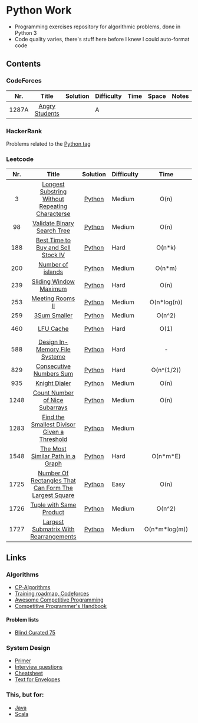 # Python Work
- Programming exercises repository for algorithmic problems, done in Python 3
- Code quality varies, there's stuff here before I knew I could auto-format code


## Contents

### CodeForces
| Nr. 	| Title 	| Solution 	| Difficulty 	| Time 	| Space 	| Notes 	|
|:---:	|:-----:	|:--------:	|------------	|:----:	|:-----:	|:-----:	|
| 1287A 	| [Angry Students](https://codeforces.com/problemset/problem/1287/A) 	|  	| A 	|  	|  	|  	|

### HackerRank
Problems related to the [Python tag](https://www.hackerrank.com/domains/python?filters%5Bstatus%5D%5B%5D=unsolved&badge_type=python)

### Leetcode

| Nr. 	| Title 	| Solution 	| Difficulty 	| Time 	| Space 	| Notes 	|
|:---:	|:-----:	|:--------:	|------------	|:----:	|:-----:	|:-----:	|
| 3   | [Longest Substring Without Repeating Characterse](https://leetcode.com/problems/longest-substring-without-repeating-characters/) 	            | [Python](./Leetcode/3.py) 	| Medium | O(n) 	| O(n) 	|  	| 
| 98  | [ Validate Binary Search Tree](https://leetcode.com/problems/validate-binary-search-tree/) 	                                                    | [Python](./Leetcode/98.py) 	| Medium | O(n) 	| O(depth) 	|  	|
| 188 | [Best Time to Buy and Sell Stock IV](https://leetcode.com/problems/best-time-to-buy-and-sell-stock-iv/) 	                                    | [Python](./Leetcode/188.py) 	| Hard 	 | O(n\*k) 	| O(n\*k) 	|  	|
| 200 | [Number of islands](https://leetcode.com/problems/number-of-islands/) 	                                                                        | [Python](./Leetcode/200.py) 	| Medium | O(n\*m) 	| O(n\*m) 	|  	| 
| 239 | [Sliding Window Maximum](https://leetcode.com/problems/sliding-window-maximum/) 	                                                            | [Python](./Leetcode/239.py) 	| Hard 	 | O(n) 	| O(n) 	|  	| 
| 253 | [Meeting Rooms II](https://leetcode.com/problems/meeting-rooms-ii/) 	                                                                        | [Python](./Leetcode/253.py) 	| Medium | O(n*log(n)) 	| O(n) 	|  	|
| 259 | [ 3Sum Smaller](https://leetcode.com/problems/3sum-smaller/) 	                                                                                | [Python](./Leetcode/259.py) 	| Medium | O(n^2) 	| O(n) 	|  	| 
| 460 | [LFU Cache](https://leetcode.com/problems/lfu-cache/) 	                                                                                        | [Python](./Leetcode/460.py) 	| Hard 	 | O(1) 	| O(n) 	| Design Problem 	|
| 588 | [Design In-Memory File Systeme](https://leetcode.com/problems/design-in-memory-file-system/) 	                                                | [Python](./Leetcode/588.py) 	| Hard 	 | - 	| - 	| Design problem 	|
| 829 | [Consecutive Numbers Sum](https://leetcode.com/problems/consecutive-numbers-sum/) 	                                                            | [Python](./Leetcode/829.py) 	| Hard 	 | O(n^(1/2)) 	| O(1) 	|  	|
| 935 | [Knight Dialer](https://leetcode.com/problems/knight-dialer/) 	                                                                                | [Python](./Leetcode/935.py) 	| Medium | O(n) 	| O(1) 	|  	|
| 1248 | [Count Number of Nice Subarrays](https://leetcode.com/problems/count-number-of-nice-subarrays/) 	                                            | [Python](./Leetcode/1248.py) 	| Medium | O(n) 	| O(1) 	|  	
| 1283 | [Find the Smallest Divisor Given a Threshold](https://leetcode.com/problems/find-the-smallest-divisor-given-a-threshold/) 	                    | [Python](./Leetcode/1283.py) 	| Medium |  	|  	|  	|
| 1548 | [The Most Similar Path in a Graph](https://leetcode.com/problems/the-most-similar-path-in-a-graph/) 	                                        | [Python](./Leetcode/1548.py) 	| Hard 	 | O(n*m\*E) 	| O(n\*m) 	|  	|
| 1725 | [Number Of Rectangles That Can Form The Largest Square](https://leetcode.com/problems/number-of-rectangles-that-can-form-the-largest-square/) 	| [Python](./Leetcode/1725.py) 	| Easy 	 | O(n) 	| O(1) 	|  	
| 1726 | [Tuple with Same Product](https://leetcode.com/problems/tuple-with-same-product/) 	                                                            | [Python](./Leetcode/1726.py) 	| Medium | O(n^2) 	| O(n^2) 	|  	|
| 1727 | [Largest Submatrix With Rearrangements](https://leetcode.com/problems/largest-submatrix-with-rearrangements/) 	                                | [Python](./Leetcode/1727.py) 	| Medium |  O(n\*m\*log(m)) 	| O(n*m) 	|  	|

<!-- 
| abcd | [Example_problem_name](https://leetcode.com/problems/example-problem-name) 	                                                                | [Python](./Leetcode/abcd.py) 	| Medium | O(n) 	| O(n) 	|  	| 
-->


## Links

### Algorithms
- [CP-Algorithms](https://cp-algorithms.com/)
- [Training roadmap, Codeforces](https://codeforces.com/blog/entry/65133)
- [Awesome Competitive Programming](https://github.com/lnishan/awesome-competitive-programming/blob/master/README.md)
- [Competitive Programmer's Handbook](https://cses.fi/book/index.php)

#### Problem lists
- [Blind Curated 75](https://leetcode.com/list/xoqag3yj/)

### System Design
- [Primer](https://github.com/donnemartin/system-design-primer)
- [Interview questions](https://github.com/checkcheckzz/system-design-interview)
- [Cheatsheet](https://gist.github.com/vasanthk/485d1c25737e8e72759f)
- [Text for Envelopes](https://everythingisdata.wordpress.com/2009/10/17/numbers-everyone-should-know/)

### This, but for:
- [Java](https://github.com/StBogdan/Java-HackerRank)
- [Scala](https://github.com/StBogdan/ScalaScraps) 
